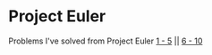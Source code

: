 # Project Euler
Problems I've solved from Project Euler
[1 - 5](https://github.com/robosour/project_euler/blob/main/1-5.py) ||
[6 - 10]()
